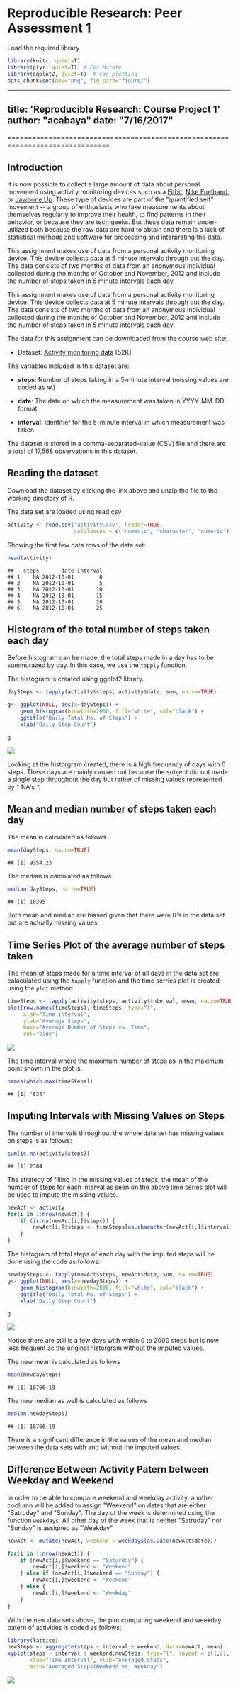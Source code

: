 # Reproducible Research: Peer Assessment 1

Load the required library

```r
library(knitr, quiet=T)
library(plyr, quiet=T)  # For Mutate
library(ggplot2, quiet=T)  # For plotting
opts_chunk$set(dev="png", fig.path="figure/")
```

---
title: 'Reproducible Research: Course Project 1'
author: "acabaya"
date: "7/16/2017"
---
===============================================================================

## Introduction
It is now possible to collect a large amount of data about personal
movement using activity monitoring devices such as a [Fitbit](http://www.fitbit.com), [Nike Fuelband](http://www.nike.com/us/en_us/c/nikeplus-fuelband), or [Jawbone Up](https://jawbone.com/up). These type of devices are part of the "quantified self" movement -- a group of enthusiasts who take measurements about themselves regularly to improve their health, to find patterns in their behavior, or because they are tech geeks. But these data remain under-utilized both because the raw data are hard to obtain and there is a lack of statistical methods and software for processing and interpreting the data.

This assignment makes use of data from a personal activity monitoring device. This device collects data at 5 minute intervals through out the day. The data consists of two months of data from an anonymous individual collected during the months of October and November, 2012 and include the number of steps taken in 5 minute intervals each day.

This assignment makes use of data from a personal activity monitoring device. This device collects data at 5 minute intervals through out the day. The data consists of two months of data from an anonymous individual collected during the months of October and November, 2012 and include the number of steps taken in 5 minute intervals each day.

The data for this assignment can be downloaded from the course web site:

* Dataset: [Activity monitoring data](https://d396qusza40orc.cloudfront.net/repdata%2Fdata%2Factivity.zip) [52K]

The variables included in this dataset are:

* **steps**: Number of steps taking in a 5-minute interval (missing
    values are coded as `NA`)

* **date**: The date on which the measurement was taken in YYYY-MM-DD
    format

* **interval**: Identifier for the 5-minute interval in which
    measurement was taken



The dataset is stored in a comma-separated-value (CSV) file and there are a total of 17,568 observations in this dataset.

## Reading the dataset

Download the dataset by clicking the link above and unzip the file to the working directory of R.

The data set are loaded using read.csv

```r
activity <- read.csv("activity.csv", header=TRUE, 
                     colClasses = c("numeric", "character", "numeric"))
```

Showing the first few data rows of the data set:

```r
head(activity)
```

```
##   steps       date interval
## 1    NA 2012-10-01        0
## 2    NA 2012-10-01        5
## 3    NA 2012-10-01       10
## 4    NA 2012-10-01       15
## 5    NA 2012-10-01       20
## 6    NA 2012-10-01       25
```

## Histogram of the total number of steps taken each day

Before histogram can be made, the total steps made in a day has to be summurazed by day. In this case, we use the `tapply` function.

The histogram is created using ggplot2 library.

```r
daySteps <- tapply(activity$steps, activity$date, sum, na.rm=TRUE)

g<- ggplot(NULL, aes(x=daySteps)) + 
    geom_histogram(binwidth=2000, fill="white", col="black") + 
    ggtitle("Daily Total No. of Steps") + 
    xlab("Daily Step Count")

g
```

![](figure/orighisto-1.png)<!-- -->

Looking at the historgram created, there is a high frequency of days with 0 steps. These days are mainly caused not because the subject did not made a single step throughout the day but rather of missing values represented by * NA's *.

## Mean and median number of steps taken each day

The mean is calculated as follows.

```r
mean(daySteps, na.rm=TRUE)
```

```
## [1] 9354.23
```

The median is calculated as follows.

```r
median(daySteps, na.rm=TRUE)    
```

```
## [1] 10395
```

Both mean and median are biased given that there were 0's in the data set but are actually missing values.

## Time Series Plot of the average number of steps taken

The mean of steps made for a time interval of all days in the data set are calaculated using the `tapply` function and the time serries plot is created using the `plot` method.


```r
timeSteps <- tapply(activity$steps, activity$interval, mean, na.rm=TRUE)
plot(row.names(timeSteps), timeSteps, type="l", 
     xlab="Time interval", 
     ylab="Average Steps", 
     main="Average Number of Steps vs. Time", 
     col="blue")
```

![](figure/timeseriesplot-1.png)<!-- -->

The time interval where the maximum  number of steps as in the maximum point shown in the plot is:


```r
names(which.max(timeSteps))
```

```
## [1] "835"
```

## Imputing Intervals with Missing Values on Steps

The number of intervals throughout the whole data set has missing values on steps is as follows:

```r
sum(is.na(activity$steps))
```

```
## [1] 2304
```

The strategy of filling in the missing values of steps, the mean of the number of steps for each interval as seen on the above time series plot will be used to impute the missing values.


```r
newAct <- activity
for(i in 1:nrow(newAct)) {
    if (is.na(newAct[i,]$steps)) {
        newAct[i,]$steps <- timeSteps[as.character(newAct[i,]$interval)]
    }
}
```

The histogram of total steps of each day with the imputed steps  will be done using the code as follows:

```r
newdaySteps <- tapply(newAct$steps, newAct$date, sum, na.rm=TRUE)
g<- ggplot(NULL, aes(x=newdaySteps)) + 
    geom_histogram(binwidth=2000, fill="white", col="black") + 
    ggtitle("Daily Total No. of Steps") + 
    xlab("Daily Step Count")

g
```

![](figure/newHisto-1.png)<!-- -->

Notice there are still is a few days with within 0 to 2000 steps but is now less frequent as the original historgram without the imputed values.


The new mean is calculated as follows

```r
mean(newdaySteps)
```

```
## [1] 10766.19
```

The new median as well is calculated as follows

```r
median(newdaySteps)
```

```
## [1] 10766.19
```

There is a significant difference in the values of the mean and median between the data sets with and without the imputed values. 

## Difference Between Activity Patern between Weekday and Weekend

In order to be able to compare weekend and weekday activity, another coolumn will be added to assign "Weekend" on dates that are either "Satruday" and "Sunday". The day of the week is determined using the function `weekdays`. All other day of the week that is neither "Satruday" nor "Sunday" is assigned as "Weekday"

```r
newAct <- mutate(newAct, weekend = weekdays(as.Date(newAct$date)))

for(i in 1:nrow(newAct)) {
    if (newAct[i,]$weekend == "Saturday") {
        newAct[i,]$weekend <- "Weekend"
    } else if (newAct[i,]$weekend == "Sunday") {
        newAct[i,]$weekend <- "Weekend"
    } else {
        newAct[i,]$weekend <- "Weekday"
    }
}
```

With the new data sets above, the plot comparing weekend and weekday patern of activities is coded as follows:


```r
library(lattice)
newSteps <- aggregate(steps ~ interval + weekend, data=newAct, mean)
xyplot(steps ~ interval | weekend,newSteps, type="l", layout = c(1,2),
       xlab="Time Interval", ylab="Averaged Steps",
       main="Averaged Steps(Weekend vs. Weekday")
```

![](figure/showLatice-1.png)<!-- -->



